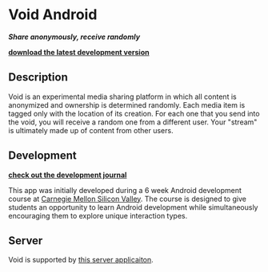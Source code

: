 # Void Android
***Share anonymously, receive randomly***

**[download the latest development version](https://www.dropbox.com/s/y4945hwxlrwvzrk/Void-debug-unaligned.apk)**

## Description

Void is an experimental media sharing platform in which all content is anonymized and ownership is determined randomly.  Each media item is tagged only with the location of its creation. For each one that you send into the void, you will receive a random one from a different user.  Your "stream" is ultimately made up of content from other users.

## Development
**[check out the development journal](https://github.com/discom4rt/void-android/blob/master/JOURNAL.md)**

This app was initially developed during a 6 week Android development course at [Carnegie Mellon Silicon Valley](http://www.cmu.edu/silicon-valley/).  The course is designed to give students an opportunity to learn Android development while simultaneously encouraging them to explore unique interaction types.

## Server

Void is supported by [this server applicaiton](https://github.com/discom4rt/void-server).